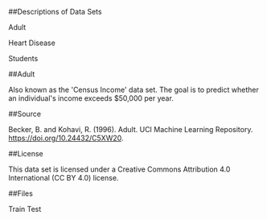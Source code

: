 ##Descriptions of Data Sets

Adult

Heart Disease

Students

##Adult

Also known as the 'Census Income' data set. The goal is to predict whether an individual's income exceeds $50,000 per year.

##Source

Becker, B. and Kohavi, R. (1996). Adult. UCI Machine Learning Repository. https://doi.org/10.24432/C5XW20.

##License

This data set is licensed under a Creative Commons Attribution 4.0 International (CC BY 4.0) license.

##Files

Train
Test
